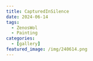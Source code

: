 ```yaml
---
title: CapturedInSilence
date: 2024-06-14
tags:
  - ZenosWol
  - Painting
categories:
  - [gallery]
featured_image: /img/240614.png
---
```

